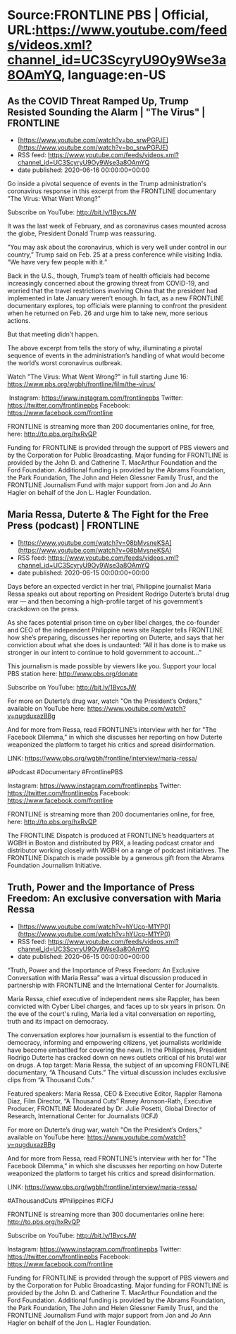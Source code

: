 # Source:FRONTLINE PBS | Official, URL:https://www.youtube.com/feeds/videos.xml?channel_id=UC3ScyryU9Oy9Wse3a8OAmYQ, language:en-US

## As the COVID Threat Ramped Up, Trump Resisted Sounding the Alarm | "The Virus" | FRONTLINE
 - [https://www.youtube.com/watch?v=bo_srwPGPJE](https://www.youtube.com/watch?v=bo_srwPGPJE)
 - RSS feed: https://www.youtube.com/feeds/videos.xml?channel_id=UC3ScyryU9Oy9Wse3a8OAmYQ
 - date published: 2020-06-16 00:00:00+00:00

Go inside a pivotal sequence of events in the Trump administration's coronavirus response in this excerpt from the FRONTLINE documentary "The Virus: What Went Wrong?"

Subscribe on YouTube: http://bit.ly/1BycsJW

It was the last week of February, and as coronavirus cases mounted across the globe, President Donald Trump was reassuring.

“You may ask about the coronavirus, which is very well under control in our country,” Trump said on Feb. 25 at a press conference while visiting India. “We have very few people with it.”

Back in the U.S., though, Trump’s team of health officials had become increasingly concerned about the growing threat from COVID-19, and worried that the travel restrictions involving China that the president had implemented in late January weren’t enough. In fact, as a new FRONTLINE documentary explores, top officials were planning to confront the president when he returned on Feb. 26 and urge him to take new, more serious actions.

But that meeting didn’t happen.

The above excerpt from tells the story of why, illuminating a pivotal sequence of events in the administration’s handling of what would become the world’s worst coronavirus outbreak.

Watch "The Virus: What Went Wrong?" in full starting June 16: https://www.pbs.org/wgbh/frontline/film/the-virus/ 

 Instagram: https://www.instagram.com/frontlinepbs
Twitter: https://twitter.com/frontlinepbs
Facebook: https://www.facebook.com/frontline

FRONTLINE is streaming more than 200 documentaries online, for free, here: http://to.pbs.org/hxRvQP 

Funding for FRONTLINE is provided through the support of PBS viewers and by the Corporation for Public Broadcasting. Major funding for FRONTLINE is provided by the John D. and Catherine T. MacArthur Foundation and the Ford Foundation. Additional funding is provided by the Abrams Foundation, the Park Foundation, The John and Helen Glessner Family Trust, and the FRONTLINE Journalism Fund with major support from Jon and Jo Ann Hagler on behalf of the Jon L. Hagler Foundation.

## Maria Ressa, Duterte & The Fight for the Free Press (podcast) | FRONTLINE
 - [https://www.youtube.com/watch?v=08bMvsneKSA](https://www.youtube.com/watch?v=08bMvsneKSA)
 - RSS feed: https://www.youtube.com/feeds/videos.xml?channel_id=UC3ScyryU9Oy9Wse3a8OAmYQ
 - date published: 2020-06-15 00:00:00+00:00

Days before an expected verdict in her trial, Philippine journalist Maria Ressa speaks out about reporting on President Rodrigo Duterte’s brutal drug war — and then becoming a high-profile target of his government’s crackdown on the press. 

As she faces potential prison time on cyber libel charges, the co-founder and CEO of the independent Philippine news site Rappler tells FRONTLINE how she’s preparing, discusses her reporting on Duterte, and says that her conviction about what she does is undaunted: “All it has done is to make us stronger in our intent to continue to hold government to account…”

This journalism is made possible by viewers like you. Support your local PBS station here: http://www.pbs.org/donate

Subscribe on YouTube: http://bit.ly/1BycsJW

For more on Duterte’s drug war, watch "On the President’s Orders," available on YouTube here: https://www.youtube.com/watch?v=qugduxazBBg

And for more from Ressa, read FRONTLINE’s interview with her for "The Facebook Dilemma," in which she discusses her reporting on how Duterte weaponized the platform to target his critics and spread disinformation.

LINK: https://www.pbs.org/wgbh/frontline/interview/maria-ressa/

#Podcast #Documentary #FrontlinePBS 

Instagram: https://www.instagram.com/frontlinepbs
Twitter: https://twitter.com/frontlinepbs
Facebook: https://www.facebook.com/frontline

FRONTLINE is streaming more than 200 documentaries online, for free, here: http://to.pbs.org/hxRvQP 

The FRONTLINE Dispatch is produced at FRONTLINE’s headquarters at WGBH in Boston and distributed by PRX, a leading podcast creator and distributor working closely with WGBH on a range of podcast initiatives. The FRONTLINE Dispatch is made possible by a generous gift from the Abrams Foundation Journalism Initiative.

## Truth, Power and the Importance of Press Freedom: An exclusive conversation with Maria Ressa
 - [https://www.youtube.com/watch?v=hYUcp-M1YP0](https://www.youtube.com/watch?v=hYUcp-M1YP0)
 - RSS feed: https://www.youtube.com/feeds/videos.xml?channel_id=UC3ScyryU9Oy9Wse3a8OAmYQ
 - date published: 2020-06-15 00:00:00+00:00

“Truth, Power and the Importance of Press Freedom: An Exclusive Conversation with Maria Ressa” was a virtual discussion produced in partnership with FRONTLINE and the International Center for Journalists.

Maria Ressa, chief executive of independent news site Rappler, has been convicted with Cyber Libel charges, and faces up to six years in prison. On the eve of the court's ruling, Maria led a vital conversation on reporting, truth and its impact on democracy.

The conversation explores how journalism is essential to the function of democracy, informing and empowering citizens, yet journalists worldwide have become embattled for covering the news.  In the Philippines, President Rodrigo Duterte has cracked down on news outlets critical of his brutal war on drugs. A top target: Maria Ressa, the subject of an upcoming FRONTLINE documentary, “A Thousand Cuts.”  The virtual discussion includes exclusive clips from “A Thousand Cuts.”

Featured speakers:
Maria Ressa, CEO & Executive Editor, Rappler
Ramona Diaz, Film Director, “A Thousand Cuts”
Raney Aronson-Rath, Executive Producer, FRONTLINE
Moderated by Dr. Julie Posetti, Global Director of Research, International Center for Journalists (ICFJ)

For more on Duterte’s drug war, watch "On the President’s Orders," available on YouTube here: https://www.youtube.com/watch?v=qugduxazBBg

And for more from Ressa, read FRONTLINE’s interview with her for "The Facebook Dilemma," in which she discusses her reporting on how Duterte weaponized the platform to target his critics and spread disinformation.

LINK: https://www.pbs.org/wgbh/frontline/interview/maria-ressa/

#AThousandCuts #Philippines #ICFJ

FRONTLINE is streaming more than 300 documentaries online here: http://to.pbs.org/hxRvQP

Subscribe on YouTube: http://bit.ly/1BycsJW

Instagram: https://www.instagram.com/frontlinepbs
Twitter: https://twitter.com/frontlinepbs
Facebook: https://www.facebook.com/frontline

Funding for FRONTLINE is provided through the support of PBS viewers and by the Corporation for Public Broadcasting. Major funding for FRONTLINE is provided by the John D. and Catherine T. MacArthur Foundation and the Ford Foundation. Additional funding is provided by the Abrams Foundation, the Park Foundation, The John and Helen Glessner Family Trust, and the FRONTLINE Journalism Fund with major support from Jon and Jo Ann Hagler on behalf of the Jon L. Hagler Foundation.

